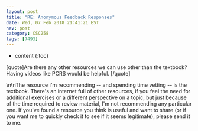 ```yaml
---
layout: post
title: "RE: Anonymous Feedback Responses"
date: Wed, 07 Feb 2018 21:41:21 EST
nav: post
category: CSC258
tags: [7493]
---
```


* content
{:toc}

[quote]Are there any other resources we can use other than the textbook? Having videos like PCRS would be helpful. [/quote]
<!-- more -->
<p>\n\nThe resource I'm recommending -- and spending time vetting -- is the textbook. There's an internet full of other resources, if you feel the need for additional exercises or a different perspective on a topic, but just because of the time required to review material, I'm not recommending any particular one. If you've found a resource you think is useful and want to share (or if you want me to quickly check it to see if it seems legitimate), please send it to me.</p>
